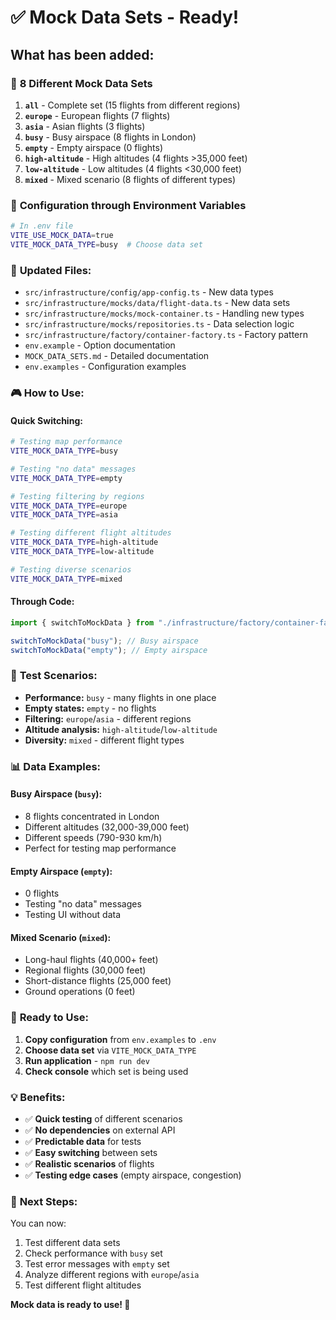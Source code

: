 # ✅ Mock Data Sets - Ready!

## What has been added:

### 🎯 **8 Different Mock Data Sets**

1. **`all`** - Complete set (15 flights from different regions)
2. **`europe`** - European flights (7 flights)
3. **`asia`** - Asian flights (3 flights)
4. **`busy`** - Busy airspace (8 flights in London)
5. **`empty`** - Empty airspace (0 flights)
6. **`high-altitude`** - High altitudes (4 flights >35,000 feet)
7. **`low-altitude`** - Low altitudes (4 flights <30,000 feet)
8. **`mixed`** - Mixed scenario (8 flights of different types)

### 🔧 **Configuration through Environment Variables**

```bash
# In .env file
VITE_USE_MOCK_DATA=true
VITE_MOCK_DATA_TYPE=busy  # Choose data set
```

### 📁 **Updated Files:**

- `src/infrastructure/config/app-config.ts` - New data types
- `src/infrastructure/mocks/data/flight-data.ts` - New data sets
- `src/infrastructure/mocks/mock-container.ts` - Handling new types
- `src/infrastructure/mocks/repositories.ts` - Data selection logic
- `src/infrastructure/factory/container-factory.ts` - Factory pattern
- `env.example` - Option documentation
- `MOCK_DATA_SETS.md` - Detailed documentation
- `env.examples` - Configuration examples

### 🎮 **How to Use:**

#### Quick Switching:

```bash
# Testing map performance
VITE_MOCK_DATA_TYPE=busy

# Testing "no data" messages
VITE_MOCK_DATA_TYPE=empty

# Testing filtering by regions
VITE_MOCK_DATA_TYPE=europe
VITE_MOCK_DATA_TYPE=asia

# Testing different flight altitudes
VITE_MOCK_DATA_TYPE=high-altitude
VITE_MOCK_DATA_TYPE=low-altitude

# Testing diverse scenarios
VITE_MOCK_DATA_TYPE=mixed
```

#### Through Code:

```typescript
import { switchToMockData } from "./infrastructure/factory/container-factory";

switchToMockData("busy"); // Busy airspace
switchToMockData("empty"); // Empty airspace
```

### 🧪 **Test Scenarios:**

- **Performance:** `busy` - many flights in one place
- **Empty states:** `empty` - no flights
- **Filtering:** `europe`/`asia` - different regions
- **Altitude analysis:** `high-altitude`/`low-altitude`
- **Diversity:** `mixed` - different flight types

### 📊 **Data Examples:**

#### Busy Airspace (`busy`):

- 8 flights concentrated in London
- Different altitudes (32,000-39,000 feet)
- Different speeds (790-930 km/h)
- Perfect for testing map performance

#### Empty Airspace (`empty`):

- 0 flights
- Testing "no data" messages
- Testing UI without data

#### Mixed Scenario (`mixed`):

- Long-haul flights (40,000+ feet)
- Regional flights (30,000 feet)
- Short-distance flights (25,000 feet)
- Ground operations (0 feet)

### 🚀 **Ready to Use:**

1. **Copy configuration** from `env.examples` to `.env`
2. **Choose data set** via `VITE_MOCK_DATA_TYPE`
3. **Run application** - `npm run dev`
4. **Check console** which set is being used

### 💡 **Benefits:**

- ✅ **Quick testing** of different scenarios
- ✅ **No dependencies** on external API
- ✅ **Predictable data** for tests
- ✅ **Easy switching** between sets
- ✅ **Realistic scenarios** of flights
- ✅ **Testing edge cases** (empty airspace, congestion)

### 🔄 **Next Steps:**

You can now:

1. Test different data sets
2. Check performance with `busy` set
3. Test error messages with `empty` set
4. Analyze different regions with `europe`/`asia`
5. Test different flight altitudes

**Mock data is ready to use! 🎉**
